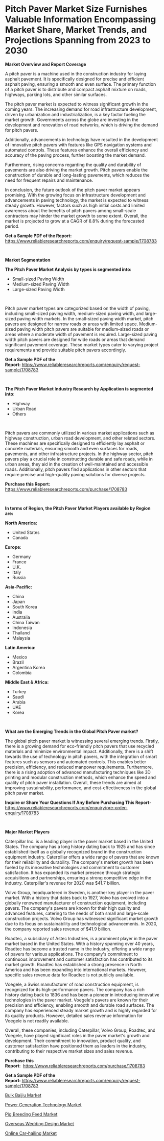<p><h1>Pitch Paver Market Size Furnishes Valuable Information Encompassing Market Share, Market Trends, and Projections Spanning from 2023 to 2030</h1></p><p><strong>Market Overview and Report Coverage</strong></p>
<p><p>A pitch paver is a machine used in the construction industry for laying asphalt pavement. It is specifically designed for precise and efficient asphalt paving, ensuring a smooth and even surface. The primary function of a pitch paver is to distribute and compact asphalt mixture on roads, highways, parking lots, and other similar surfaces.</p><p>The pitch paver market is expected to witness significant growth in the coming years. The increasing demand for road infrastructure development, driven by urbanization and industrialization, is a key factor fueling the market growth. Governments across the globe are investing in the development and renovation of road networks, which is driving the demand for pitch pavers.</p><p>Additionally, advancements in technology have resulted in the development of innovative pitch pavers with features like GPS navigation systems and automated controls. These features enhance the overall efficiency and accuracy of the paving process, further boosting the market demand.</p><p>Furthermore, rising concerns regarding the quality and durability of pavements are also driving the market growth. Pitch pavers enable the construction of durable and long-lasting pavements, which reduces the need for frequent repairs and maintenance.</p><p>In conclusion, the future outlook of the pitch paver market appears promising. With the growing focus on infrastructure development and advancements in paving technology, the market is expected to witness steady growth. However, factors such as high initial costs and limited awareness about the benefits of pitch pavers among small-scale contractors may hinder the market growth to some extent. Overall, the market is projected to grow at a CAGR of 8.8% during the forecasted period.</p></p>
<p><strong>Get a Sample PDF of the Report:</strong> <a href="https://www.reliableresearchreports.com/enquiry/request-sample/1708783">https://www.reliableresearchreports.com/enquiry/request-sample/1708783</a></p>
<p>&nbsp;</p>
<p><strong>Market Segmentation</strong></p>
<p><strong>The Pitch Paver Market Analysis by types is segmented into:</strong></p>
<p><ul><li>Small-sized Paving Width</li><li>Medium-sized Paving Width</li><li>Large-sized Paving Width</li></ul></p>
<p>&nbsp;</p>
<p><p>Pitch paver market types are categorized based on the width of paving, including small-sized paving width, medium-sized paving width, and large-sized paving width markets. In the small-sized paving width market, pitch pavers are designed for narrow roads or areas with limited space. Medium-sized paving width pitch pavers are suitable for medium-sized roads or areas where a moderate width of pavement is required. Large-sized paving width pitch pavers are designed for wide roads or areas that demand significant pavement coverage. These market types cater to varying project requirements and provide suitable pitch pavers accordingly.</p></p>
<p><strong>Get a Sample PDF of the Report:</strong>&nbsp;<a href="https://www.reliableresearchreports.com/enquiry/request-sample/1708783">https://www.reliableresearchreports.com/enquiry/request-sample/1708783</a></p>
<p>&nbsp;</p>
<p><strong>The Pitch Paver Market Industry Research by Application is segmented into:</strong></p>
<p><ul><li>Highway</li><li>Urban Road</li><li>Others</li></ul></p>
<p>&nbsp;</p>
<p><p>Pitch pavers are commonly utilized in various market applications such as highway construction, urban road development, and other related sectors. These machines are specifically designed to efficiently lay asphalt or concrete materials, ensuring smooth and even surfaces for roads, pavements, and other infrastructure projects. In the highway sector, pitch pavers play a crucial role in constructing durable and safe roads, while in urban areas, they aid in the creation of well-maintained and accessible roads. Additionally, pitch pavers find applications in other sectors that require precise and high-quality paving solutions for diverse projects.</p></p>
<p><strong>Purchase this Report:</strong>&nbsp; <a href="https://www.reliableresearchreports.com/purchase/1708783">https://www.reliableresearchreports.com/purchase/1708783</a></p>
<p>&nbsp;</p>
<p><strong>In terms of Region, the Pitch Paver Market Players available by Region are:</strong></p>
<p>
    <p> <strong> North America: </strong>
        <ul>
            <li>United States</li>
            <li>Canada</li>
        </ul>
        </p> 
    <p> <strong> Europe: </strong>
        <ul>
            <li>Germany</li>
            <li>France</li>
            <li>U.K.</li>
            <li>Italy</li>
            <li>Russia</li>
        </ul>
        </p> 
    <p> <strong> Asia-Pacific: </strong>
        <ul>
            <li>China</li>
            <li>Japan</li>
            <li>South Korea</li>
            <li>India</li>
            <li>Australia</li>
            <li>China Taiwan</li>
            <li>Indonesia</li>
            <li>Thailand</li>
            <li>Malaysia</li>
        </ul>
        </p> 
    <p> <strong> Latin America: </strong>
        <ul>
            <li>Mexico</li>
            <li>Brazil</li>
            <li>Argentina Korea</li>
            <li>Colombia</li>
        </ul>
        </p> 
    <p> <strong> Middle East & Africa: </strong>
        <ul>
            <li>Turkey</li>
            <li>Saudi</li>
            <li>Arabia</li>
            <li>UAE</li>
            <li>Korea</li>
        </ul>
    </p>
    </p>
<p>&nbsp;</p>
<p><strong>What are the Emerging Trends in the Global Pitch Paver market?</strong></p>
<p><p>The global pitch paver market is witnessing several emerging trends. Firstly, there is a growing demand for eco-friendly pitch pavers that use recycled materials and minimize environmental impact. Additionally, there is a shift towards the use of technology in pitch pavers, with the integration of smart features such as sensors and automated controls. This enables better precision, efficiency, and reduced manpower requirements. Furthermore, there is a rising adoption of advanced manufacturing techniques like 3D printing and modular construction methods, which enhance the speed and quality of pitch paver installation. Overall, these trends are aimed at improving sustainability, performance, and cost-effectiveness in the global pitch paver market.</p></p>
<p><strong>Inquire or Share Your Questions If Any Before Purchasing This Report</strong>- <a href="https://www.reliableresearchreports.com/enquiry/pre-order-enquiry/1708783">https://www.reliableresearchreports.com/enquiry/pre-order-enquiry/1708783</a></p>
<p>&nbsp;</p>
<p><strong>Major Market Players</strong></p>
<p><p>Caterpillar Inc. is a leading player in the paver market based in the United States. The company has a long history dating back to 1925 and has since established itself as a globally recognized brand in the construction equipment industry. Caterpillar offers a wide range of pavers that are known for their reliability and durability. The company's market growth has been fueled by its innovative technologies and commitment to customer satisfaction. It has expanded its market presence through strategic acquisitions and partnerships, ensuring a strong competitive edge in the industry. Caterpillar's revenue for 2020 was $41.7 billion.</p><p>Volvo Group, headquartered in Sweden, is another key player in the paver market. With a history that dates back to 1927, Volvo has evolved into a globally renowned manufacturer of construction equipment, including pavers. The company's pavers are known for their high quality and advanced features, catering to the needs of both small and large-scale construction projects. Volvo Group has witnessed significant market growth due to its focus on sustainability and technological advancements. In 2020, the company reported sales revenue of $41.9 billion.</p><p>Roadtec, a subsidiary of Astec Industries, is a prominent player in the paver market based in the United States. With a history spanning over 40 years, Roadtec has become a trusted name in the industry, offering a wide range of pavers for various applications. The company's commitment to continuous improvement and customer satisfaction has contributed to its market growth. Roadtec has established a strong presence in North America and has been expanding into international markets. However, specific sales revenue data for Roadtec is not publicly available.</p><p>Voegele, a Swiss manufacturer of road construction equipment, is recognized for its high-performance pavers. The company has a rich history dating back to 1836 and has been a pioneer in introducing innovative technologies in the paver market. Voegele's pavers are known for their precision and efficiency, enabling smooth and durable road surfaces. The company has experienced steady market growth and is highly regarded for its quality products. However, detailed sales revenue information for Voegele is not readily available.</p><p>Overall, these companies, including Caterpillar, Volvo Group, Roadtec, and Voegele, have played significant roles in the paver market's growth and development. Their commitment to innovation, product quality, and customer satisfaction have positioned them as leaders in the industry, contributing to their respective market sizes and sales revenue.</p></p>
<p><strong>Purchase this Report:</strong>&nbsp;&nbsp;<a href="https://www.reliableresearchreports.com/purchase/1708783">https://www.reliableresearchreports.com/purchase/1708783</a></p>
<p></p>
<p><strong>Get a Sample PDF of the Report:</strong>&nbsp;<a href="https://www.reliableresearchreports.com/enquiry/request-sample/1708783">https://www.reliableresearchreports.com/enquiry/request-sample/1708783</a></p>
<p><p><a href="https://medium.com/@gussiehauck/bulk-baijiu-market-analysis-and-sze-forecasted-for-period-from-2023-to-2030-f27033eb752c">Bulk Baijiu Market</a></p><p><a href="https://github.com/GroverBarry/Market-Research-Report-List-2/blob/main/power-generation-technology-market.md">Power Generation Technology Market</a></p><p><a href="https://medium.com/@dariodooley/analyzing-pig-breeding-feed-market-global-industry-perspective-and-forecast-2023-to-2030-800b25292c9b">Pig Breeding Feed Market</a></p><p><a href="https://medium.com/@ivaschinner/overseas-wedding-design-market-insight-market-trends-growth-forecasted-from-2023-to-2030-46328f77e926">Overseas Wedding Design Market</a></p><p><a href="https://medium.com/@drakecorwin2023/online-car-hailing-market-research-report-its-history-and-forecast-2023-to-2030-baf8b473c92a">Online Car-hailing Market</a></p></p>